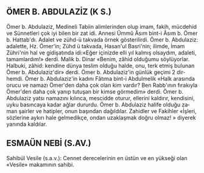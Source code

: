 ## ÖMER B. ABDULAZİZ (K S.)

Ömer b. Abdulaziz, Medineli Tabiin alimlerinden olup imam, fakih, mücdehid ve Sünnetleri çok iyi bilen bir zat idi. Annesi Ûmmû Âsım bint-i Âsım b. Ömer b. Hattab'dı. Adalet ve zühd-ü takvada örnek gösterilirdi. Ömer b. Abdula­ziz: adalette, Hz. Ömer'in; Zühd ü takvada, Hasan'ul Basri'nin; ilimde, İmam Zühri'nin hal ve gi­dişatında idi:«Eğer içinizde elli yıl kalmış ol­saydım, adaleti, tamamlardım!» derdi. Malik b. Dinar «Benim, zâhid olduğumu söylüyorlar. Hal­buki, zâhid: kendine dünya teslim olduğu halde, onu, terk etmiş bulunan Ömer b. Abdulaziz'dir» derdi. Ömer b. Abdulaziz'in günlük geçimi 2 dir­hemdi. Ömer b. Abdulaziz'in kadını Fâtıma bint-i Abdulmelik «Halk arasında orucu ve namazı Ömer'den daha çok olan kim vardır? Ben Rabb'ının fırakıyla Ömer'den daha çok yanıp tutuşan bir kimse görmedim» derdi. Ömer b. Abdulaziz yatsı namazını kılınca, mescidde oturur, ellerini kaldırır, kendisini, uyku basıncaya kadar ağlar dururdu. Ömer b. Abdulaziz halife olduğu za­man şairler ve hatipler, onun başından dağıldı­lar. Zahidler ve Fakihler «İşleri, sözlerine aykırı hale gelmedikçe, ondan uzaklaşmak doğru olmaz! » diyerek yanında kaldılar.

## ESMAÜN NEBİ (S.AV.)

Sahibül Vesile (s.a.v.): Cennet derecelerinin en üstün ve en yükseği olan «Vesile» makamının sahibi.
